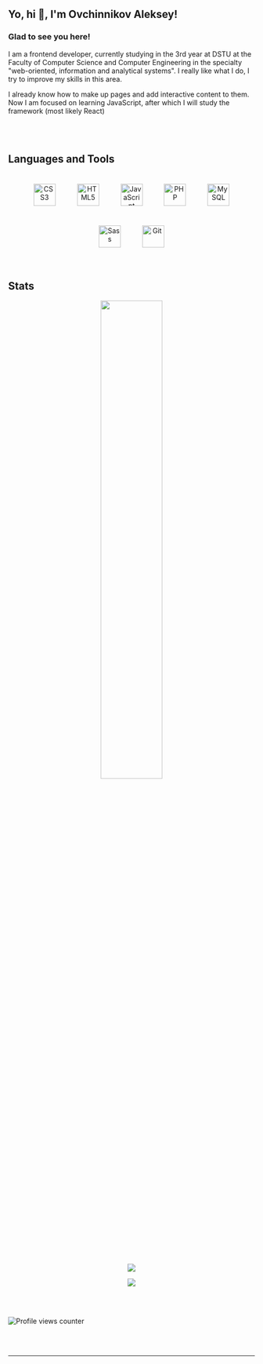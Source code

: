 ## Yo, hi 👋, I'm Ovchinnikov Aleksey!  
  

  
  



### Glad to see you here!  
I am a frontend developer, currently studying in the 3rd year at DSTU at the Faculty of Computer Science and Computer Engineering in the specialty "web-oriented, information and analytical systems". I really like what I do, I try to improve my skills in this area.

I already know how to make up pages and add interactive content to them. Now I am focused on learning JavaScript, after which I will study the framework (most likely React)  
  

<br/>  

</td></tr></table>  

<br/>  


## Languages and Tools  
<div align="center">  
<a href="https://www.w3schools.com/css/" target="_blank"><img style="margin: 20px" src="https://profilinator.rishav.dev/skills-assets/css3-original-wordmark.svg" alt="CSS3" height="45" /></a>  
<a href="https://en.wikipedia.org/wiki/HTML5" target="_blank"><img style="margin: 20px" src="https://profilinator.rishav.dev/skills-assets/html5-original-wordmark.svg" alt="HTML5" height="45" /></a>  
<a href="https://www.javascript.com/" target="_blank"><img style="margin: 20px" src="https://profilinator.rishav.dev/skills-assets/javascript-original.svg" alt="JavaScript" height="45" /></a>  
<a href="https://www.php.net/" target="_blank"><img style="margin: 20px" src="https://profilinator.rishav.dev/skills-assets/php-original.svg" alt="PHP" height="45" /></a>  
<a href="https://www.mysql.com/" target="_blank"><img style="margin: 20px" src="https://profilinator.rishav.dev/skills-assets/mysql-original-wordmark.svg" alt="MySQL" height="45" /></a>  
<a href="https://sass-lang.com/" target="_blank"><img style="margin: 20px" src="https://profilinator.rishav.dev/skills-assets/sass-original.svg" alt="Sass" height="45" /></a>  
<a href="https://github.com/" target="_blank"><img style="margin: 20px" src="https://profilinator.rishav.dev/skills-assets/git-scm-icon.svg" alt="Git" height="45" /></a>  
</div>  

<br/>  


## Stats  
<div align="center">

<img src="https://github-readme-stats.vercel.app/api?username=Reclyed&show_icons=true&count_private=true&hide_border=true" align="center" style="width: 50%" />

<p align="center" >
    <a href="https://www.codewars.com/users/Reclyed">
      <img src="https://github.r2v.ch/codewars?user=Reclyed" />
    </a>
</p>
<p align="center" >
    <a href="https://leetcode.com/gosheeesh/">
      <img src="https://leetcode.card.workers.dev/gosheeesh?theme=dark&font=source_code_pro&extension=null" />
    </a>
</p>

</div> 

<br/>  

  

<br/>  

![Profile views counter](https://komarev.com/ghpvc/?username=Reclyed&&style=flat-square)  
  

<br/>  


<br />

----
